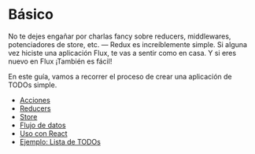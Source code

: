 # Básico
No te dejes engañar por charlas fancy sobre reducers, middlewares, potenciadores de store, etc. — Redux es increíblemente simple. Si alguna vez hiciste una aplicación Flux, te vas a sentir como en casa. Y si eres nuevo en Flux ¡También es fácil!

En este guía, vamos a recorrer el proceso de crear una aplicación de TODOs simple.

* [Acciones](acciones.md)
* [Reducers](reducers.md)
* [Store](store.md)
* [Flujo de datos](flujo-de-datos.md)
* [Uso con React](uso-con-react.md)
* [Ejemplo: Lista de TODOs](ejemplo-todos.md)